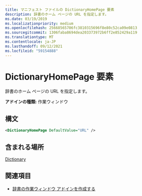 ```yaml
---
title: マニフェスト ファイルの DictionaryHomePage 要素
description: 辞書のホーム ページの URL を指定します。
ms.date: 03/19/2019
ms.localizationpriority: medium
ms.openlocfilehash: 25668565706fc3810315696f8e80c52ca09e0813
ms.sourcegitcommit: 1306faba8694dea203373972b6ff2e852429a119
ms.translationtype: MT
ms.contentlocale: ja-JP
ms.lasthandoff: 09/12/2021
ms.locfileid: "59154888"
---
```

# <a name="dictionaryhomepage-element"></a>DictionaryHomePage 要素

辞書のホーム ページの URL を指定します。

**アドインの種類:** 作業ウィンドウ

## <a name="syntax"></a>構文

```XML
<DictionaryHomePage DefaultValue="URL" />
```

## <a name="contained-in"></a>含まれる場所

[Dictionary](dictionary.md)

## <a name="see-also"></a>関連項目

- [辞書の作業ウィンドウ アドインを作成する](../../word/dictionary-task-pane-add-ins.md)
